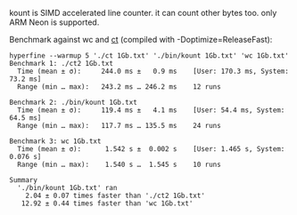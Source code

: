 kount is SIMD accelerated line counter. it can count other bytes too. only ARM Neon is supported.

Benchmark against wc and [ct](https://github.com/parof/ct) (compiled with -Doptimize=ReleaseFast):
```
hyperfine --warmup 5 './ct 1Gb.txt' './bin/kount 1Gb.txt' 'wc 1Gb.txt'
Benchmark 1: ./ct2 1Gb.txt
  Time (mean ± σ):     244.0 ms ±   0.9 ms    [User: 170.3 ms, System: 73.2 ms]
  Range (min … max):   243.2 ms … 246.2 ms    12 runs

Benchmark 2: ./bin/kount 1Gb.txt
  Time (mean ± σ):     119.4 ms ±   4.1 ms    [User: 54.4 ms, System: 64.5 ms]
  Range (min … max):   117.7 ms … 135.5 ms    24 runs
 
Benchmark 3: wc 1Gb.txt
  Time (mean ± σ):      1.542 s ±  0.002 s    [User: 1.465 s, System: 0.076 s]
  Range (min … max):    1.540 s …  1.545 s    10 runs

Summary
  './bin/kount 1Gb.txt' ran
    2.04 ± 0.07 times faster than './ct2 1Gb.txt'
   12.92 ± 0.44 times faster than 'wc 1Gb.txt'
```
